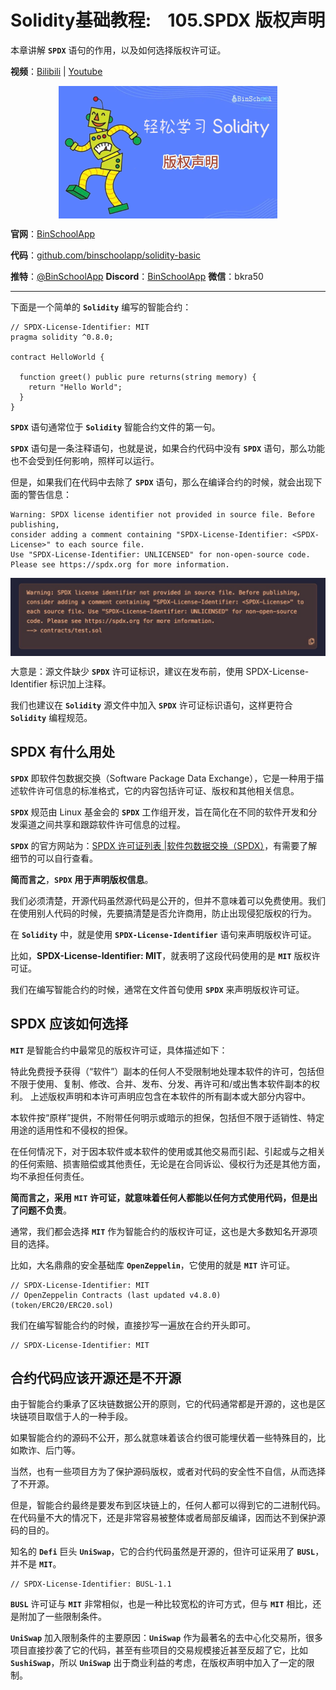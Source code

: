 # Solidity基础教程:&nbsp;&nbsp;&nbsp;&nbsp;105.SPDX 版权声明 

本章讲解 **`SPDX`** 语句的作用，以及如何选择版权许可证。

**视频**：[Bilibili](https://#)  |  [Youtube](https://#)
<p align="center"><img src="./img/solidity-basic-v5.png" align="middle" /></p>

**官网**：[BinSchoolApp](https://binschool.app)

**代码**：[github.com/binschoolapp/solidity-basic](https://github.com/binschoolapp/solidity-basic)

**推特**：[@BinSchoolApp](https://twitter.com/BinSchoolApp)    **Discord**：[BinSchoolApp](https://discord.gg/PB2YEvggWq)   **微信**：bkra50 

-----
下面是一个简单的 **`Solidity`** 编写的智能合约：

```solidity
// SPDX-License-Identifier: MIT
pragma solidity ^0.8.0;

contract HelloWorld {

  function greet() public pure returns(string memory) { 
    return "Hello World"; 
  } 
}
```

**`SPDX`** 语句通常位于 **`Solidity`** 智能合约文件的第一句。

**`SPDX`** 语句是一条注释语句，也就是说，如果合约代码中没有 **`SPDX`** 语句，那么功能也不会受到任何影响，照样可以运行。

但是，如果我们在代码中去除了 **`SPDX`** 语句，那么在编译合约的时候，就会出现下面的警告信息：

```solidity
Warning: SPDX license identifier not provided in source file. Before publishing,
consider adding a comment containing "SPDX-License-Identifier: <SPDX-License>" to each source file.
Use "SPDX-License-Identifier: UNLICENSED" for non-open-source code.
Please see https://spdx.org for more information. 
```
<p align="center"><img src="./img/solidity-spdx-warning.png" align="middle" width="800px" /></p>

大意是：源文件缺少 **`SPDX`** 许可证标识，建议在发布前，使用 SPDX-License-Identifier 标识加上注释。

我们也建议在 **`Solidity`** 源文件中加入 **`SPDX`** 许可证标识语句，这样更符合 **`Solidity`** 编程规范。

## SPDX 有什么用处

**`SPDX`** 即软件包数据交换（Software Package Data Exchange），它是一种用于描述软件许可信息的标准格式，它的内容包括许可证、版权和其他相关信息。

**`SPDX`** 规范由 Linux 基金会的 **`SPDX`** 工作组开发，旨在简化在不同的软件开发和分发渠道之间共享和跟踪软件许可信息的过程。

**`SPDX`** 的官方网站为：[SPDX 许可证列表 |软件包数据交换（SPDX）](https://spdx.org/licenses/)，有需要了解细节的可以自行查看。

**简而言之**，**`SPDX`** **用于声明版权信息**。

我们必须清楚，开源代码虽然源代码是公开的，但并不意味着可以免费使用。我们在使用别人代码的时候，先要搞清楚是否允许商用，防止出现侵犯版权的行为。

在 **`Solidity`** 中，就是使用 **`SPDX-License-Identifier`** 语句来声明版权许可证。

比如，**SPDX-License-Identifier: MIT**，就表明了这段代码使用的是 **`MIT`** 版权许可证。

我们在编写智能合约的时候，通常在文件首句使用 **`SPDX`** 来声明版权许可证。

## SPDX 应该如何选择

**`MIT`** 是智能合约中最常见的版权许可证，具体描述如下：

特此免费授予获得（“软件”）副本的任何人不受限制地处理本软件的许可，包括但不限于使用、复制、修改、合并、发布、分发、再许可和/或出售本软件副本的权利。
上述版权声明和本许可声明应包含在本软件的所有副本或大部分内容中。

本软件按“原样”提供，不附带任何明示或暗示的担保，包括但不限于适销性、特定用途的适用性和不侵权的担保。

在任何情况下，对于因本软件或本软件的使用或其他交易而引起、引起或与之相关的任何索赔、损害赔偿或其他责任，无论是在合同诉讼、侵权行为还是其他方面，均不承担任何责任。

**简而言之，采用** **`MIT`** **许可证，就意味着任何人都能以任何方式使用代码，但是出了问题不负责**。

通常，我们都会选择 **`MIT`** 作为智能合约的版权许可证，这也是大多数知名开源项目的选择。

比如，大名鼎鼎的安全基础库 **`OpenZeppelin`**，它使用的就是 **`MIT`** 许可证。

```solidity
// SPDX-License-Identifier: MIT
// OpenZeppelin Contracts (last updated v4.8.0) (token/ERC20/ERC20.sol)
```

我们在编写智能合约的时候，直接抄写一遍放在合约开头即可。

```solidity
// SPDX-License-Identifier: MIT
```

## 合约代码应该开源还是不开源

由于智能合约秉承了区块链数据公开的原则，它的代码通常都是开源的，这也是区块链项目取信于人的一种手段。

如果智能合约的源码不公开，那么就意味着该合约很可能埋伏着一些特殊目的，比如欺诈、后门等。

当然，也有一些项目方为了保护源码版权，或者对代码的安全性不自信，从而选择了不开源。

但是，智能合约最终是要发布到区块链上的，任何人都可以得到它的二进制代码。在代码量不大的情况下，还是非常容易被整体或者局部反编译，因而达不到保护源码的目的。

知名的 **`Defi`** 巨头 **`UniSwap`**，它的合约代码虽然是开源的，但许可证采用了 **`BUSL`**，并不是 **`MIT`**。

```solidity
// SPDX-License-Identifier: BUSL-1.1
```

**`BUSL`** 许可证与 **`MIT`** 非常相似，也是一种比较宽松的许可方式，但与 **`MIT`**  相比，还是附加了一些限制条件。

**`UniSwap`** 加入限制条件的主要原因：**`UniSwap`** 作为最著名的去中心化交易所，很多项目直接抄袭了它的代码，甚至有些项目的交易规模接近甚至反超了它，比如 **`SushiSwap`**，所以 **`UniSwap`** 出于商业利益的考虑，在版权声明中加入了一定的限制。
